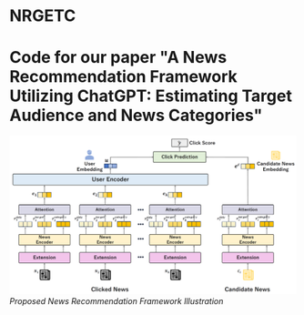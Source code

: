 # NRGETC
# Code for our paper "A News Recommendation Framework Utilizing ChatGPT: Estimating Target Audience and News Categories"
![Proposed News Recommendation Framework Illustration](proposed_framework.png)
　　　　　　　　　　　　　　　               　　*Proposed News Recommendation Framework Illustration*
